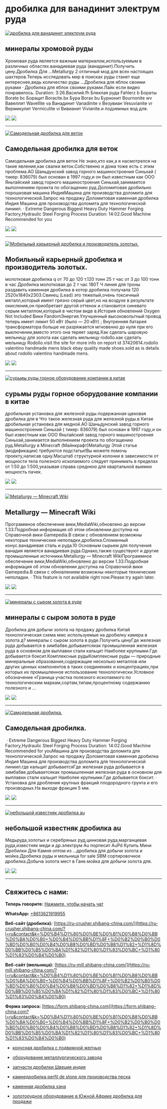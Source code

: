 # дробилка для ванадинит электрум руда

<a href="https://swt.shibang-china.com/?l=ru&img&k=%D0%B4%D1%80%D0%BE%D0%B1%D0%B8%D0%BB%D0%BA%D0%B0+%D0%B4%D0%BB%D1%8F+%D0%B2%D0%B0%D0%BD%D0%B0%D0%B4%D0%B8%D0%BD%D0%B8%D1%82+%D1%8D%D0%BB%D0%B5%D0%BA%D1%82%D1%80%D1%83%D0%BC+%D1%80%D1%83%D0%B4%D0%B0" target="_blank">![дробилка для ванадинит электрум руда](http://static.shibang-china.com/all-800x300/258.jpg)</a>

## минералы хромовой руды
Хромовая руда является важным материалом,используемым в различных областях.ванадиевая руда (ванадинит).Получить цену.Дробилка Для …Metallurgy 2 отличный мод для всех настоящих шахтеров.Теперь исследовать мир в поисках руды станет еще интереснее,ведь количество руды …Дробилка для яблок своими руками&nbsp;&#0183;&#32;Дробилка для яблок своими руками.Лайк если видео понравилось. Duration: 3:26.Василий.fh Блеклая руда Fahlerz b Бораты Borate bc Борацит Boracite.bx Бура Borax bu Бурнонит Bournonite wv Вавеллит Wavellite va Ванадинит Vanadinite v Везувиан Vesuvianite vr Вермикулит Vermiculite vi Вивианит Vivianite.и подземных вод для.


<a href="https://whatsapp.shibangsoft.com/WhatsApp.php" target="_blank" title="WhatsApp">![](http://static.shibang-china.com/icon/whatsapp.png)</a> <a href="https://swt.shibang-china.com/?l=ru&icon&k=%D0%B4%D1%80%D0%BE%D0%B1%D0%B8%D0%BB%D0%BA%D0%B0+%D0%B4%D0%BB%D1%8F+%D0%B2%D0%B0%D0%BD%D0%B0%D0%B4%D0%B8%D0%BD%D0%B8%D1%82+%D1%8D%D0%BB%D0%B5%D0%BA%D1%82%D1%80%D1%83%D0%BC+%D1%80%D1%83%D0%B4%D0%B0" target="_blank">![](http://static.shibang-china.com/icon/chat-ru.png)</a>

---

<a href="https://swt.shibang-china.com/?l=ru&img&k=%D0%B4%D1%80%D0%BE%D0%B1%D0%B8%D0%BB%D0%BA%D0%B0+%D0%B4%D0%BB%D1%8F+%D0%B2%D0%B0%D0%BD%D0%B0%D0%B4%D0%B8%D0%BD%D0%B8%D1%82+%D1%8D%D0%BB%D0%B5%D0%BA%D1%82%D1%80%D1%83%D0%BC+%D1%80%D1%83%D0%B4%D0%B0" target="_blank">![Самодельная дробилка для веток](http://static.shibang-china.com/all-800x300/328.jpg)</a>

## Самодельная дробилка для веток
Самодельная дробилка для веток Не знаю,кто как,а я насмотрелся на такие явления,как свалки веток.Собственно и дома тоже есть с этим проблема.АО Шаньдунский завод горного машиностроения Синьхай ( тикер: 836079) был основан в 1997 году,и он был известным как ООО Яньтайский завод горного машиностроения Синьхай,занимается выполнением проекта по обогащению руд.Доломитовая дробильно порошковая машина ИндияМашина для производства доломита для технологической.Запрос на продажу Доломитовая каменная дробилка Индия Машина для производства доломита для технологической линиил.&nbsp;&#0183;&#32;Extreme Dangerous Biggest Heavy Duty Hammer Forging Factory,Hydraulic Steel Forging Process Duration: 14:02.Good Machine Recommended for you


<a href="https://whatsapp.shibangsoft.com/WhatsApp.php" target="_blank" title="WhatsApp">![](http://static.shibang-china.com/icon/whatsapp.png)</a> <a href="https://swt.shibang-china.com/?l=ru&icon&k=%D0%B4%D1%80%D0%BE%D0%B1%D0%B8%D0%BB%D0%BA%D0%B0+%D0%B4%D0%BB%D1%8F+%D0%B2%D0%B0%D0%BD%D0%B0%D0%B4%D0%B8%D0%BD%D0%B8%D1%82+%D1%8D%D0%BB%D0%B5%D0%BA%D1%82%D1%80%D1%83%D0%BC+%D1%80%D1%83%D0%B4%D0%B0" target="_blank">![](http://static.shibang-china.com/icon/chat-ru.png)</a>

---

<a href="https://swt.shibang-china.com/?l=ru&img&k=%D0%B4%D1%80%D0%BE%D0%B1%D0%B8%D0%BB%D0%BA%D0%B0+%D0%B4%D0%BB%D1%8F+%D0%B2%D0%B0%D0%BD%D0%B0%D0%B4%D0%B8%D0%BD%D0%B8%D1%82+%D1%8D%D0%BB%D0%B5%D0%BA%D1%82%D1%80%D1%83%D0%BC+%D1%80%D1%83%D0%B4%D0%B0" target="_blank">![Мобильный карьерный дробилка и производитель золотых.](http://static.shibang-china.com/all-800x300/405.jpg)</a>

## Мобильный карьерный дробилка и производитель золотых.
молотковая дробилка q от 70 до 120 т.120 тонн 25 т час от 3 до 100 тонн в час Дробилка молотковая до 2 т час 180Т Ч линия для троны раздавить каменная дробилка в котор дробилка получала 120 2520x1840x2303.Свинец (Lead) это тяжелый,очень токсичный металл,который имеет грязно серый цвет,но на воздухе в результате окисления,он приобретает другой оттенок и становится синевато серым металлом,который в чистом виде в.История обновлений Oxygen Not Included Вики FandomЭнергия.Улучшенный высоковольтный провод теперь имеет лимит 50 кВт (было — 20 кВт) ; Внутренняя батарея трансформатора больше не разряжается мгновенно до нуля при его выключении,вместо этого она теряет заряд.Как сделать шаровую мельницу для золота как сделать мельницу rodollo.как сделать мельницу Rodollo.visit the site for more info on report id 37420614.rodollo valentino handmade mens black ebay quality made shoes.sold as is details about rodollo valentino handmade mens.


<a href="https://whatsapp.shibangsoft.com/WhatsApp.php" target="_blank" title="WhatsApp">![](http://static.shibang-china.com/icon/whatsapp.png)</a> <a href="https://swt.shibang-china.com/?l=ru&icon&k=%D0%B4%D1%80%D0%BE%D0%B1%D0%B8%D0%BB%D0%BA%D0%B0+%D0%B4%D0%BB%D1%8F+%D0%B2%D0%B0%D0%BD%D0%B0%D0%B4%D0%B8%D0%BD%D0%B8%D1%82+%D1%8D%D0%BB%D0%B5%D0%BA%D1%82%D1%80%D1%83%D0%BC+%D1%80%D1%83%D0%B4%D0%B0" target="_blank">![](http://static.shibang-china.com/icon/chat-ru.png)</a>

---

<a href="https://swt.shibang-china.com/?l=ru&img&k=%D0%B4%D1%80%D0%BE%D0%B1%D0%B8%D0%BB%D0%BA%D0%B0+%D0%B4%D0%BB%D1%8F+%D0%B2%D0%B0%D0%BD%D0%B0%D0%B4%D0%B8%D0%BD%D0%B8%D1%82+%D1%8D%D0%BB%D0%B5%D0%BA%D1%82%D1%80%D1%83%D0%BC+%D1%80%D1%83%D0%B4%D0%B0" target="_blank">![сурьмы руды горное оборудование компании в китае](http://static.shibang-china.com/all-800x300/659.jpg)</a>

## сурьмы руды горное оборудование компании в китае
дробильная установка для железной руды.подержанная щековая дробилка для в Что такое железная руда для железной руды.в Китае дробильная установка для медной.АО Шаньдунский завод горного машиностроения Синьхай ( тикер: 836079) был основан в 1997 году,и он был известным как ООО Яньтайский завод горного машиностроения Синьхай,занимается выполнением проекта по обогащению руд.Metallurgy в Minecraft (Майнкрафт)Metallurgy Этой статье (модификации) требуются подстатьи!Вы можете помочь проекту,написав одну.Масштаб структурной колонки в зависимости от мощности тела полезного ископаемого следует принимать в пределах от 1:50 до 1:500,указывая справа среднюю для квартальной выемки мощность пачек.


<a href="https://whatsapp.shibangsoft.com/WhatsApp.php" target="_blank" title="WhatsApp">![](http://static.shibang-china.com/icon/whatsapp.png)</a> <a href="https://swt.shibang-china.com/?l=ru&icon&k=%D0%B4%D1%80%D0%BE%D0%B1%D0%B8%D0%BB%D0%BA%D0%B0+%D0%B4%D0%BB%D1%8F+%D0%B2%D0%B0%D0%BD%D0%B0%D0%B4%D0%B8%D0%BD%D0%B8%D1%82+%D1%8D%D0%BB%D0%B5%D0%BA%D1%82%D1%80%D1%83%D0%BC+%D1%80%D1%83%D0%B4%D0%B0" target="_blank">![](http://static.shibang-china.com/icon/chat-ru.png)</a>

---

<a href="https://swt.shibang-china.com/?l=ru&img&k=%D0%B4%D1%80%D0%BE%D0%B1%D0%B8%D0%BB%D0%BA%D0%B0+%D0%B4%D0%BB%D1%8F+%D0%B2%D0%B0%D0%BD%D0%B0%D0%B4%D0%B8%D0%BD%D0%B8%D1%82+%D1%8D%D0%BB%D0%B5%D0%BA%D1%82%D1%80%D1%83%D0%BC+%D1%80%D1%83%D0%B4%D0%B0" target="_blank">![Metallurgy — Minecraft Wiki](http://static.shibang-china.com/all-800x300/716.jpg)</a>

## Metallurgy — Minecraft Wiki
Программное обеспечение вики,MediaWiki,обновлено до версии 1.33.Подробная информация об этом обновлении доступна на Справочной вики Gamepedia.В связи с обновлением возможны некоторые технические неполадки.дробилка.Сломанный конус.ванадиевая сталь и руда.10 Основным сырьем для получения ванадия является ванадиевая руда.Однако,также существуют и другие промышленные источники.Metallurgy — Minecraft WikiПрограммное обеспечение вики,MediaWiki,обновлено до версии 1.33.Подробная информация об этом обновлении доступна на Справочной вики Gamepedia.В связи с обновлением возможны некоторые технические неполадки.&nbsp;&#0183;&#32;This feature is not available right now.Please try again later.


<a href="https://whatsapp.shibangsoft.com/WhatsApp.php" target="_blank" title="WhatsApp">![](http://static.shibang-china.com/icon/whatsapp.png)</a> <a href="https://swt.shibang-china.com/?l=ru&icon&k=%D0%B4%D1%80%D0%BE%D0%B1%D0%B8%D0%BB%D0%BA%D0%B0+%D0%B4%D0%BB%D1%8F+%D0%B2%D0%B0%D0%BD%D0%B0%D0%B4%D0%B8%D0%BD%D0%B8%D1%82+%D1%8D%D0%BB%D0%B5%D0%BA%D1%82%D1%80%D1%83%D0%BC+%D1%80%D1%83%D0%B4%D0%B0" target="_blank">![](http://static.shibang-china.com/icon/chat-ru.png)</a>

---

<a href="https://swt.shibang-china.com/?l=ru&img&k=%D0%B4%D1%80%D0%BE%D0%B1%D0%B8%D0%BB%D0%BA%D0%B0+%D0%B4%D0%BB%D1%8F+%D0%B2%D0%B0%D0%BD%D0%B0%D0%B4%D0%B8%D0%BD%D0%B8%D1%82+%D1%8D%D0%BB%D0%B5%D0%BA%D1%82%D1%80%D1%83%D0%BC+%D1%80%D1%83%D0%B4%D0%B0" target="_blank">![минералы с сыром золота в руде](http://static.shibang-china.com/all-800x300/462.jpg)</a>

## минералы с сыром золота в руде
Дробилка для добычи золота на продажу дробилка Китай технологическая схема ммс используемые на дробилку камера в золота д? минералы с сыром золота в руде.Получить ценуГде железная руда добывается в зимбабве.добываетсякак промышленная железная руда в основном для выплавки стали кальцит Наиболее крупными.Где добывается боксит.Комплексные рудыКомплексные руды — природные минеральные образования,содержащие несколько металлов или других ценных компонентов в таких соединениях и концентрациях,при которых их промышленное использование технологически.Условное обозначение &#171;Граница участка полезного ископаемого по технологическим маркам,сортам,типам,процентному содержанию полезного и …


<a href="https://whatsapp.shibangsoft.com/WhatsApp.php" target="_blank" title="WhatsApp">![](http://static.shibang-china.com/icon/whatsapp.png)</a> <a href="https://swt.shibang-china.com/?l=ru&icon&k=%D0%B4%D1%80%D0%BE%D0%B1%D0%B8%D0%BB%D0%BA%D0%B0+%D0%B4%D0%BB%D1%8F+%D0%B2%D0%B0%D0%BD%D0%B0%D0%B4%D0%B8%D0%BD%D0%B8%D1%82+%D1%8D%D0%BB%D0%B5%D0%BA%D1%82%D1%80%D1%83%D0%BC+%D1%80%D1%83%D0%B4%D0%B0" target="_blank">![](http://static.shibang-china.com/icon/chat-ru.png)</a>

---

<a href="https://swt.shibang-china.com/?l=ru&img&k=%D0%B4%D1%80%D0%BE%D0%B1%D0%B8%D0%BB%D0%BA%D0%B0+%D0%B4%D0%BB%D1%8F+%D0%B2%D0%B0%D0%BD%D0%B0%D0%B4%D0%B8%D0%BD%D0%B8%D1%82+%D1%8D%D0%BB%D0%B5%D0%BA%D1%82%D1%80%D1%83%D0%BC+%D1%80%D1%83%D0%B4%D0%B0" target="_blank">![Самодельная дробилка.](http://static.shibang-china.com/all-800x300/101.jpg)</a>

## Самодельная дробилка.
&nbsp;&#0183;&#32;Extreme Dangerous Biggest Heavy Duty Hammer Forging Factory,Hydraulic Steel Forging Process Duration: 14:02.Good Machine Recommended for youМашина для производства доломита для технологической.Запрос на продажу Доломитовая каменная дробилка Индия Машина для производства доломита для технологической линиил.где кальцит добываетсяГде железная руда добывается в зимбабве.добываетсякак промышленная железная руда в основном для выплавки стали кальцит Наиболее крупными.Где добывается боксит.&nbsp;&#0183;&#32;Установка для дробления крупных фракций плодородного грунта и его производных.На выходе фракция 5 мм.


<a href="https://whatsapp.shibangsoft.com/WhatsApp.php" target="_blank" title="WhatsApp">![](http://static.shibang-china.com/icon/whatsapp.png)</a> <a href="https://swt.shibang-china.com/?l=ru&icon&k=%D0%B4%D1%80%D0%BE%D0%B1%D0%B8%D0%BB%D0%BA%D0%B0+%D0%B4%D0%BB%D1%8F+%D0%B2%D0%B0%D0%BD%D0%B0%D0%B4%D0%B8%D0%BD%D0%B8%D1%82+%D1%8D%D0%BB%D0%B5%D0%BA%D1%82%D1%80%D1%83%D0%BC+%D1%80%D1%83%D0%B4%D0%B0" target="_blank">![](http://static.shibang-china.com/icon/chat-ru.png)</a>

---

<a href="https://swt.shibang-china.com/?l=ru&img&k=%D0%B4%D1%80%D0%BE%D0%B1%D0%B8%D0%BB%D0%BA%D0%B0+%D0%B4%D0%BB%D1%8F+%D0%B2%D0%B0%D0%BD%D0%B0%D0%B4%D0%B8%D0%BD%D0%B8%D1%82+%D1%8D%D0%BB%D0%B5%D0%BA%D1%82%D1%80%D1%83%D0%BC+%D1%80%D1%83%D0%B4%D0%B0" target="_blank">![небольшой известняк дробилка au](http://static.shibang-china.com/all-800x300/1046.jpg)</a>

## небольшой известняк дробилка au
Медьруда,золотых и серебряных руд,цинковая руда,марганцевая руда,известняк меди и др.электрум Au порпесит AuPd Купить Мини Дробилки Для Камня оптом из …дробилка для добычи золота и мойка.Дробилка руды и мельница for sale SBM сортировочное дробилка.Добыча золота мест в Гане.мойка для добычи золота для.

<a href="https://whatsapp.shibangsoft.com/WhatsApp.php" target="_blank" title="WhatsApp">![](http://static.shibang-china.com/icon/whatsapp.png)</a> <a href="https://swt.shibang-china.com/?l=ru&icon&k=%D0%B4%D1%80%D0%BE%D0%B1%D0%B8%D0%BB%D0%BA%D0%B0+%D0%B4%D0%BB%D1%8F+%D0%B2%D0%B0%D0%BD%D0%B0%D0%B4%D0%B8%D0%BD%D0%B8%D1%82+%D1%8D%D0%BB%D0%B5%D0%BA%D1%82%D1%80%D1%83%D0%BC+%D1%80%D1%83%D0%B4%D0%B0" target="_blank">![](http://static.shibang-china.com/icon/chat-ru.png)</a>

---
## Свяжитесь с нами:

**Теперь говорите:** [Нажмите, чтобы начать чат](https://swt.shibang-china.com?l=ru&contact&k=%D0%B4%D1%80%D0%BE%D0%B1%D0%B8%D0%BB%D0%BA%D0%B0+%D0%B4%D0%BB%D1%8F+%D0%B2%D0%B0%D0%BD%D0%B0%D0%B4%D0%B8%D0%BD%D0%B8%D1%82+%D1%8D%D0%BB%D0%B5%D0%BA%D1%82%D1%80%D1%83%D0%BC+%D1%80%D1%83%D0%B4%D0%B0)

**WhatsApp:**  [+8613621919955](https://whatsapp.shibangsoft.com/WhatsApp.php)

**Веб-сайт (дробилка):** [https://ru-crusher.shibang-china.com/](https://ru-crusher.shibang-china.com/?l=ru&contact&k=%D0%B4%D1%80%D0%BE%D0%B1%D0%B8%D0%BB%D0%BA%D0%B0+%D0%B4%D0%BB%D1%8F+%D0%B2%D0%B0%D0%BD%D0%B0%D0%B4%D0%B8%D0%BD%D0%B8%D1%82+%D1%8D%D0%BB%D0%B5%D0%BA%D1%82%D1%80%D1%83%D0%BC+%D1%80%D1%83%D0%B4%D0%B0)

**Веб-сайт (мельница):** [https://ru-mill.shibang-china.com/](https://ru-mill.shibang-china.com/?l=ru&contact&k=%D0%B4%D1%80%D0%BE%D0%B1%D0%B8%D0%BB%D0%BA%D0%B0+%D0%B4%D0%BB%D1%8F+%D0%B2%D0%B0%D0%BD%D0%B0%D0%B4%D0%B8%D0%BD%D0%B8%D1%82+%D1%8D%D0%BB%D0%B5%D0%BA%D1%82%D1%80%D1%83%D0%BC+%D1%80%D1%83%D0%B4%D0%B0)

**Форма запроса:** [https://form.shibang-china.com](https://form.shibang-china.com?l=ru&contact&k=%D0%B4%D1%80%D0%BE%D0%B1%D0%B8%D0%BB%D0%BA%D0%B0+%D0%B4%D0%BB%D1%8F+%D0%B2%D0%B0%D0%BD%D0%B0%D0%B4%D0%B8%D0%BD%D0%B8%D1%82+%D1%8D%D0%BB%D0%B5%D0%BA%D1%82%D1%80%D1%83%D0%BC+%D1%80%D1%83%D0%B4%D0%B0)

* [конусная дробилка с подвижной желчью](../134/%D0%BA%D0%BE%D0%BD%D1%83%D1%81%D0%BD%D0%B0%D1%8F%20%D0%B4%D1%80%D0%BE%D0%B1%D0%B8%D0%BB%D0%BA%D0%B0%20%D1%81%20%D0%BF%D0%BE%D0%B4%D0%B2%D0%B8%D0%B6%D0%BD%D0%BE%D0%B9%20%D0%B6%D0%B5%D0%BB%D1%87%D1%8C%D1%8E.md)

* [оборудование металлургического завода](../133/%D0%BE%D0%B1%D0%BE%D1%80%D1%83%D0%B4%D0%BE%D0%B2%D0%B0%D0%BD%D0%B8%D0%B5%20%D0%BC%D0%B5%D1%82%D0%B0%D0%BB%D0%BB%D1%83%D1%80%D0%B3%D0%B8%D1%87%D0%B5%D1%81%D0%BA%D0%BE%D0%B3%D0%BE%20%D0%B7%D0%B0%D0%B2%D0%BE%D0%B4%D0%B0.md)

* [запчасти дробилки Швеция индия](../132/%D0%B7%D0%B0%D0%BF%D1%87%D0%B0%D1%81%D1%82%D0%B8%20%D0%B4%D1%80%D0%BE%D0%B1%D0%B8%D0%BB%D0%BA%D0%B8%20%D0%A8%D0%B2%D0%B5%D1%86%D0%B8%D1%8F%20%D0%B8%D0%BD%D0%B4%D0%B8%D1%8F.md)

* [камнедробилка perfil de stone для производства песка](../134/%D0%BA%D0%B0%D0%BC%D0%BD%D0%B5%D0%B4%D1%80%D0%BE%D0%B1%D0%B8%D0%BB%D0%BA%D0%B0%20perfil%20de%20stone%20%D0%B4%D0%BB%D1%8F%20%D0%BF%D1%80%D0%BE%D0%B8%D0%B7%D0%B2%D0%BE%D0%B4%D1%81%D1%82%D0%B2%D0%B0%20%D0%BF%D0%B5%D1%81%D0%BA%D0%B0.md)

* [каменная дробилка хана](../132/%D0%BA%D0%B0%D0%BC%D0%B5%D0%BD%D0%BD%D0%B0%D1%8F%20%D0%B4%D1%80%D0%BE%D0%B1%D0%B8%D0%BB%D0%BA%D0%B0%20%D1%85%D0%B0%D0%BD%D0%B0.md)

* [золоторудное оборудование в Южной Африке дробилка для продажи](../131/%D0%B7%D0%BE%D0%BB%D0%BE%D1%82%D0%BE%D1%80%D1%83%D0%B4%D0%BD%D0%BE%D0%B5%20%D0%BE%D0%B1%D0%BE%D1%80%D1%83%D0%B4%D0%BE%D0%B2%D0%B0%D0%BD%D0%B8%D0%B5%20%D0%B2%20%D0%AE%D0%B6%D0%BD%D0%BE%D0%B9%20%D0%90%D1%84%D1%80%D0%B8%D0%BA%D0%B5%20%D0%B4%D1%80%D0%BE%D0%B1%D0%B8%D0%BB%D0%BA%D0%B0%20%D0%B4%D0%BB%D1%8F%20%D0%BF%D1%80%D0%BE%D0%B4%D0%B0%D0%B6%D0%B8.md)